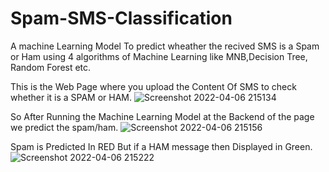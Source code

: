 # Spam-SMS-Classification
A machine Learning Model To predict wheather the recived SMS is a Spam or Ham using 4 algorithms of Machine Learning like MNB,Decision Tree, Random Forest etc.

This is the Web Page where you upload the Content Of SMS to check whether it is a SPAM or HAM.
![Screenshot 2022-04-06 215134](https://user-images.githubusercontent.com/91602019/162558610-6056e716-e25c-4091-bc42-25ecd83cc9c3.png)

So After Running the Machine Learning Model at the Backend of the page  we predict the spam/ham.
![Screenshot 2022-04-06 215156](https://user-images.githubusercontent.com/91602019/162558671-f9795aba-45d1-4fe0-9360-a046ab817aec.png)

Spam is Predicted In RED But if a HAM message then Displayed in Green.
![Screenshot 2022-04-06 215222](https://user-images.githubusercontent.com/91602019/162558691-369b5a51-1ccb-4dd9-bfd5-8459c0052a8b.png)


